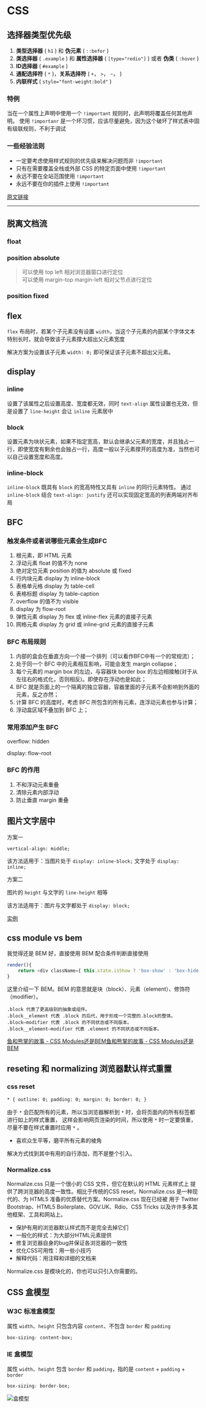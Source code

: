 # CSS

## 选择器类型优先级

1. **类型选择器** ( `h1` ) 和 **伪元素** ( `::befor` )
2. **类选择器** ( `.example` ) 和 **属性选择器** ( `[type="redio"]` ) 或者 **伪类** ( `:hover` )
3. **ID选择器** ( `#example` )
4. **通配选择符** ( `*` )，**关系选择符** ( `+`， `>`， `~`，  )
5. **内联样式** ( `style="font-weight:bold"` )

### 特例

当在一个属性上声明中使用一个 `!important` 规则时，此声明将覆盖任何其他声明。
使用 `!importanr` 是一个坏习惯，应该尽量避免，因为这个破坏了样式表中固有级联规则，不利于调试

### 一些经验法则

+ 一定要考虑使用样式规则的优先级来解决问题而非 `!important`
+ 只有在需要覆盖全栈或外部 CSS 的特定页面中使用 `!important`
+ 永远不要在全站范围使用 `!important`
+ 永远不要在你的插件上使用 `!important`

[原文链接](https://developer.mozilla.org/zh-CN/docs/Web/CSS/Specificity)

---

## 脱离文档流

### float

### position absolute

  >可以使用 top left 相对浏览器窗口进行定位  
  >可以使用 margin-top margin-left 相对父节点进行定位

### position fixed

## flex

`flex` 布局时，若某个子元素没有设置 `width`，当这个子元素的内部某个字体文本特别长时，就会导致该子元素撑大超出父元素宽度

解决方案为设置该子元素 `width: 0;` 即可保证该子元素不超出父元素。

## display

### inline

设置了该属性之后设置高度、宽度都无效，同时 `text-align` 属性设置也无效，但是设置了 `line-height` 会让 `inline` 元素居中

### block

设置元素为块状元素，如果不指定宽高，默认会继承父元素的宽度，并且独占一行，即使宽度有剩余也会独占一行，高度一般以子元素撑开的高度为准，当然也可以自己设置宽度和高度。

### inline-block

`inline-block` 既具有 `block` 的宽高特性又具有 `inline` 的同行元素特性。 通过 `inline-block` 结合 `text-align: justify` 还可以实现固定宽高的列表两端对齐布局

## BFC

### 触发条件或者说哪些元素会生成BFC

1. 根元素，即 HTML 元素
2. 浮动元素 float 的值不为 none
3. 绝对定位元素 position 的值为 absolute 或 fixed
4. 行内块元素 display 为 inline-block
5. 表格单元格 display 为 table-cell
6. 表格标题 display 为 table-caption
7. overflow 的值不为 visible
8. display 为 flow-root
9. 弹性元素 display 为 flex 或 inline-flex 元素的直接子元素
10. 网格元素 display 为 grid 或 inline-grid 元素的直接子元素

### BFC 布局规则

1. 内部的盒会在垂直方向一个接一个排列（可以看作BFC中有一个的常规流）；
2. 处于同一个 BFC 中的元素相互影响，可能会发生 margin collapse；
3. 每个元素的 margin box 的左边，与容器块 border box 的左边相接触(对于从左往右的格式化，否则相反)。即使存在浮动也是如此；
4. BFC 就是页面上的一个隔离的独立容器，容器里面的子元素不会影响到外面的元素，反之亦然；
5. 计算 BFC 的高度时，考虑 BFC 所包含的所有元素，连浮动元素也参与计算；
6. 浮动盒区域不叠加到 BFC 上；

### 常用添加产生 BFC

overflow: hidden

display: flow-root

### BFC 的作用

1. 不和浮动元素重叠
2. 清除元素内部浮动
3. 防止垂直 margin 重叠

## 图片文字居中

方案一

`vertical-align: middle;`

该方法适用于：当图片处于 `display: inline-block;` 文字处于 `display: inline;`

方案二

图片的 `height` 与文字的 `line-height` 相等

该方法适用于：图片与文字都处于 `display: block;`

[实例](http://cocoscript.com/lab/detail/55afc4c5cec07270384d87fa)

## css module vs bem

我觉得还是 BEM 好，直接使用 BEM 配合条件判断直接使用

```js
render(){
    return <div className={ this.state.isShow ? 'box-show' : 'box-hide' }>hello world</div>
}
```

这里介绍一下 BEM。BEM 的意思就是块（block）、元素（element）、修饰符（modifier）。

```shell
.block 代表了更高级别的抽象或组件。
.block__element 代表 .block 的后代，用于形成一个完整的.block的整体。
.block–modifier 代表 .block 的不同状态或不同版本。
.block__element–modifier 代表 .element 的不同状态或不同版本。
```

[鱼和熊掌的故事 - CSS Modules还是BEM鱼和熊掌的故事 - CSS Modules还是BEM](http://benweizhu.github.io/blog/2015/12/05/css-modules-or-bem/)

## reseting 和 normalizing 浏览器默认样式重置

### css reset

```html
* { outline: 0; padding: 0; margin: 0; border: 0; }
```

由于 `*` 会匹配所有的元素，所以当浏览器解析到 `*` 时，会将页面内的所有标签都进行如上的样式重置， 这样会影响网页渲染的时间，所以使用 `*` 时一定要慎重，尽量不要在样式重置时应用 `*` 。

+ 喜欢众生平等，磨平所有元素的棱角

解决方式找到其中有用的自行添加，而不是整个引入。

### Normalize.css

Normalize.css 只是一个很小的 CSS 文件，但它在默认的 HTML 元素样式上 提供了跨浏览器的高度一致性。相比于传统的CSS reset，Normalize.css 是一种现代的、为 HTML5 准备的优质替代方案。Normalize.css 现在已经被 用于 Twitter Bootstrap、HTML5 Boilerplate、GOV.UK、Rdio、CSS Tricks 以及许许多多其他框架、工具和网站上。

+ 保护有用的浏览器默认样式而不是完全去掉它们
+ 一般化的样式：为大部分HTML元素提供
+ 修复浏览器自身的bug并保证各浏览器的一致性
+ 优化CSS可用性：用一些小技巧
+ 解释代码：用注释和详细的文档来

Normalize.css 是模块化的，你也可以只引入你需要的。

## CSS 盒模型

### W3C 标准盒模型

属性 `width`、`height` 只包含内容 `content`、不包含 `border` 和 `padding`

```css
box-sizing: content-box;
```

### IE 盒模型

属性 `width`、`height` 包含 `border` 和 `padding`，指的是 `content` + `padding` + `border`

```css
box-sizing: border-box;
```

![盒模型](https://user-gold-cdn.xitu.io/2017/10/25/9cb491d4bd5d326aeb16632280411283?imageView2/0/w/1280/h/960/format/webp/ignore-error/1)
